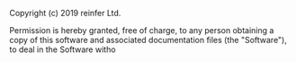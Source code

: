 Copyright (c) 2019 reinfer Ltd.

Permission is hereby granted, free of charge, to any person obtaining a copy
of this software and associated documentation files (the "Software"), to deal
in the Software witho
